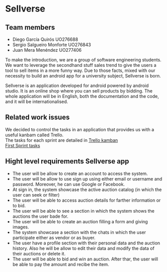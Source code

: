 # Sellverse

Team members
------
 - Diego García Quirós UO276688
 - Sergio Salgueiro Monforte UO276843
 - Juan Mera Menéndez UO277406

To make the introduction, we are a group of software engineering students. We want to leverage the secondhand stuff sales trend to give the users a tool to sell items in a more funny way. Due to those facts, mixed with our necessity to build an android app for a university subject, Sellverse is born.

Sellverse is an application developed for android powered by android studio. It is an online shop where you can sell products by bidding.
The whole application will be in English, both the documentation and the code, and it will be internationalised.

Related work issues
--------
We decided to control the tasks in an application that provides us with a useful kanbam called Trello.<br>
The tasks for each sprint are detailed in [Trello kamban](https://trello.com/w/sellverse) <br>
[First Sprint tasks](https://trello.com/b/wQDpIQoC/primer-sprint-)

Hight level requirements Sellverse app
-----
- The user will be allow to create an account to access the system.
- The user will be allow to use sign up using either email or username and password. Moreover, he can use Google or Facebook.
- At sign in, the system showcase the active auction catalog (in which the user can seek or filter)
- The user will be able to access auction details for farther information or to bid. 
- The user will be able to see a section in which the system shows the auctions the user bade for.
- The user will be able to create an auction filling a form and giving images.
- The system showcase a section with the chats in which the user participate either as vendor or as buyer.
- The user have a profile section with their personal data and the auction history. Also he will be allow to edit their data and modify the data of their auctions or   delete it.
- The user will be able to bid and win an auction. After thar, the user will be able to pay the amount and recibe the item.
